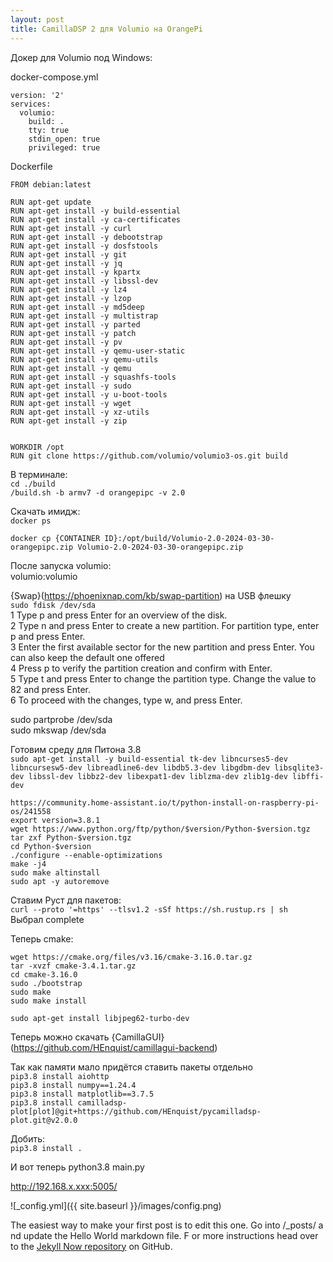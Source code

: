 ```yaml
---
layout: post
title: CamillaDSP 2 для Volumio на OrangePi
---
```


Докер для Volumio под Windows:   

docker-compose.yml   

```
version: '2'
services:
  volumio:
    build: .
    tty: true
    stdin_open: true
    privileged: true
```


Dockerfile   
```
FROM debian:latest

RUN apt-get update
RUN apt-get install -y build-essential
RUN apt-get install -y ca-certificates
RUN apt-get install -y curl
RUN apt-get install -y debootstrap
RUN apt-get install -y dosfstools
RUN apt-get install -y git
RUN apt-get install -y jq
RUN apt-get install -y kpartx
RUN apt-get install -y libssl-dev
RUN apt-get install -y lz4
RUN apt-get install -y lzop
RUN apt-get install -y md5deep
RUN apt-get install -y multistrap
RUN apt-get install -y parted
RUN apt-get install -y patch
RUN apt-get install -y pv
RUN apt-get install -y qemu-user-static
RUN apt-get install -y qemu-utils
RUN apt-get install -y qemu
RUN apt-get install -y squashfs-tools
RUN apt-get install -y sudo
RUN apt-get install -y u-boot-tools
RUN apt-get install -y wget
RUN apt-get install -y xz-utils
RUN apt-get install -y zip


WORKDIR /opt
RUN git clone https://github.com/volumio/volumio3-os.git build

```

В терминале:   
`cd ./build`  
`/build.sh -b armv7 -d orangepipc -v 2.0`  

Скачать имидж:   
`docker ps`  

`docker cp {CONTAINER ID}:/opt/build/Volumio-2.0-2024-03-30-orangepipc.zip Volumio-2.0-2024-03-30-orangepipc.zip`  


После запуска volumio:   
volumio:volumio   

{Swap}(https://phoenixnap.com/kb/swap-partition) на USB флешку  
`sudo fdisk /dev/sda`  
1 Type p and press Enter for an overview of the disk.  
2 Type n and press Enter to create a new partition. For partition type, enter p and press Enter.  
3 Enter the first available sector for the new partition and press Enter. You can also keep the default one offered   
4 Press p to verify the partition creation and confirm with Enter.   
5 Type t and press Enter to change the partition type. Change the value to 82 and press Enter.   
6 To proceed with the changes, type w, and press Enter.   

sudo partprobe /dev/sda  
sudo mkswap /dev/sda  

Готовим среду для Питона 3.8   
`sudo apt-get install -y build-essential tk-dev libncurses5-dev libncursesw5-dev libreadline6-dev libdb5.3-dev libgdbm-dev libsqlite3-dev libssl-dev libbz2-dev libexpat1-dev liblzma-dev zlib1g-dev libffi-dev`  

`https://community.home-assistant.io/t/python-install-on-raspberry-pi-os/241558`  
`export version=3.8.1`  
`wget https://www.python.org/ftp/python/$version/Python-$version.tgz`  
`tar zxf Python-$version.tgz`  
`cd Python-$version`  
`./configure --enable-optimizations`  
`make -j4`  
`sudo make altinstall`  
`sudo apt -y autoremove`  


Ставим Руст для пакетов:  
`curl --proto '=https' --tlsv1.2 -sSf https://sh.rustup.rs | sh`  
		Выбрал complete  

Теперь cmake:  

`wget https://cmake.org/files/v3.16/cmake-3.16.0.tar.gz`   
`tar -xvzf cmake-3.4.1.tar.gz`  
`cd cmake-3.16.0`  
`sudo ./bootstrap`  
`sudo make`  
`sudo make install`  

`sudo apt-get install libjpeg62-turbo-dev`  

Теперь можно скачать {CamillaGUI}(https://github.com/HEnquist/camillagui-backend)  

Так как памяти мало придётся ставить пакеты отдельно  
`pip3.8 install aiohttp`  
`pip3.8 install numpy==1.24.4`   
`pip3.8 install matplotlib==3.7.5`  
`pip3.8 install camilladsp-plot[plot]@git+https://github.com/HEnquist/pycamilladsp-plot.git@v2.0.0`  

Добить:  
`pip3.8 install .`  

И вот теперь python3.8 main.py  

http://192.168.x.xxx:5005/  


![_config.yml]({{ site.baseurl }}/images/config.png)

The easiest way to make your first post is to edit this one. Go into /_posts/ a
nd update the Hello World markdown file. F
or more instructions head over to the [Jekyll Now repository](https://github.com/barryclark/jekyll-now) on GitHub.